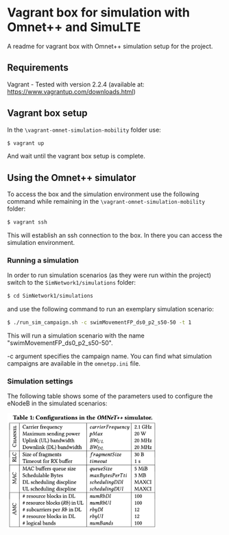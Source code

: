 # Vagrant box for simulation with Omnet++ and SimuLTE

A readme for vagrant box with Omnet++ simulation setup for the project.

## Requirements
Vagrant - Tested with version 2.2.4 (available at: https://www.vagrantup.com/downloads.html)

## Vagrant box setup
In the `\vagrant-omnet-simulation-mobility` folder use: 
```bash
$ vagrant up
```

And wait until the vagrant box setup is complete.

## Using the Omnet++ simulator

To access the box and the simulation environment use the following command while remaining in the `\vagrant-omnet-simulation-mobility` folder:

```bash
$ vagrant ssh
```

This will establish an ssh connection to the box. In there you can access the simulation environment.

### Running a simulation

In order to run simulation scenarios (as they were run within the project) switch to the `SimNetwork1/simulations` folder:

```bash
$ cd SimNetwork1/simulations
```

and use the following command to run an exemplary simulation scenario:

```bash
$ ./run_sim_campaign.sh -c swimMovementFP_ds0_p2_s50-50 -t 1
```

This will run a simulation scenario with the name "swimMovementFP_ds0_p2_s50-50".

-c argument specifies the campaign name. You can find what simulation campaigns are available in the `omnetpp.ini` file.

### Simulation settings

The following table shows some of the parameters used to configure the eNodeB in the simulated scenarios:
<p align="left">
  <img src="omnet-eNB-configs.png" width=350>
</p>
